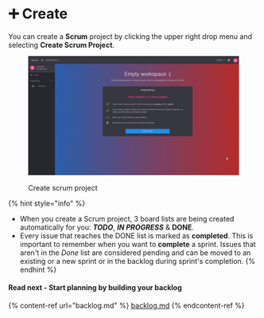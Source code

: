 # ➕ Create

You can create a **Scrum** project by clicking the upper right drop menu and selecting **Create Scrum Project**.

<figure><img src="../../.gitbook/assets/create-scrum-project.gif" alt=""><figcaption><p>Create scrum project</p></figcaption></figure>

{% hint style="info" %}
* When you create a Scrum project, 3 board lists are being created automatically for you: _**TODO**_, _**IN PROGRESS**_ & **DONE**.
* Every issue that reaches the DONE list is marked as **completed**. This is important to remember when you want to **complete** a sprint. Issues that aren't in the _Done_ list are considered pending and can be moved to an existing or a new sprint or in the backlog during sprint's completion.
{% endhint %}

#### Read next - Start planning by building your backlog

{% content-ref url="backlog.md" %}
[backlog.md](backlog.md)
{% endcontent-ref %}
